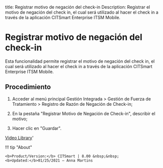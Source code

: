 title: Registrar motivo de negación del check-in
Description: Registrar el motivo de negación del check in, el cual será utilizado al hacer el check in a través de la aplicación CITSmart Enterprise ITSM Mobile.
# Registrar motivo de negación del check-in


Esta funcionalidad permite registrar el motivo de negación del check in, el cual
será utilizado al hacer el check in a través de la aplicación CITSmart
Enterprise ITSM Mobile.

Procedimiento
-----------------

1.  Acceder al menú principal Gestión Integrada \> Gestión de Fuerza de
    Tratamiento \> Registro de Razón de Negación de Check-in;

2.  En la pestaña "Registrar Motivo de Negación de Check-in", describir el
    motivo;

3.  Hacer clic en "Guardar".


<i class='fa fa-youtube-play  fa-2x' style='color:#97ce17;vertical-align: middle;'> </i> [Video Library](https://www.youtube.com/playlist?list=PLB5qK2uzf2ROTLt6Tt7uegzqwpXHX5nA2)'

!!! tip "About"

    <b>Product/Version:</b> CITSmart | 8.00 &nbsp;&nbsp;
    <b>Updated:</b>01/25/2021 – Anna Martins
